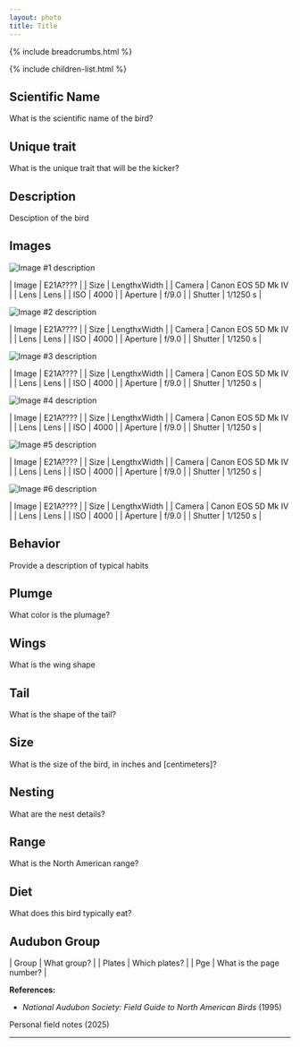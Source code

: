 ```yaml
---
layout: photo
title: Title
---
```


{% include breadcrumbs.html %}

{% include children-list.html %}

## Scientific Name

What is the scientific name of the bird?

## Unique trait

What is the unique trait that will be the kicker?

## Description

Desciption of the bird

## Images

![Image #1 description](/gallery/animals/birds/assets/E21Aimg.jpg)

| Image | E21A???? |
| Size | LengthxWidth |
| Camera | Canon EOS 5D Mk IV |
| Lens | Lens |
| ISO | 4000 |
| Aperture | f/9.0 |
| Shutter | 1/1250 s |

![Image #2 description](/gallery/animals/birds/assets/E21Aimg.jpg)

| Image | E21A???? |
| Size | LengthxWidth |
| Camera | Canon EOS 5D Mk IV |
| Lens | Lens |
| ISO | 4000 |
| Aperture | f/9.0 |
| Shutter | 1/1250 s |

![Image #3 description](/gallery/animals/birds/assets/E21Aimg.jpg)

| Image | E21A???? |
| Size | LengthxWidth |
| Camera | Canon EOS 5D Mk IV |
| Lens | Lens |
| ISO | 4000 |
| Aperture | f/9.0 |
| Shutter | 1/1250 s |

![Image #4 description](/gallery/animals/birds/assets/E21Aimg.jpg)

| Image | E21A???? |
| Size | LengthxWidth |
| Camera | Canon EOS 5D Mk IV |
| Lens | Lens |
| ISO | 4000 |
| Aperture | f/9.0 |
| Shutter | 1/1250 s |

![Image #5 description](/gallery/animals/birds/assets/E21Aimg.jpg)

| Image | E21A???? |
| Size | LengthxWidth |
| Camera | Canon EOS 5D Mk IV |
| Lens | Lens |
| ISO | 4000 |
| Aperture | f/9.0 |
| Shutter | 1/1250 s |

![Image #6 description](/gallery/animals/birds/assets/E21Aimg.jpg)

| Image | E21A???? |
| Size | LengthxWidth |
| Camera | Canon EOS 5D Mk IV |
| Lens | Lens |
| ISO | 4000 |
| Aperture | f/9.0 |
| Shutter | 1/1250 s |

## Behavior

Provide a description of typical habits

## Plumge

What color is the plumage?

## Wings

What is the wing shape

## Tail

What is the shape of the tail?

## Size

What is the size of the bird, in inches and [centimeters]?

## Nesting

What are the nest details?

## Range

What is the North American range?

## Diet

What does this bird typically eat?

## Audubon Group

| Group | What group? |
| Plates | Which plates? |
| Pge | What is the page number? |

**References:**

- *National Audubon Society: Field Guide to North American Birds* (1995)

Personal field notes (2025)

---
